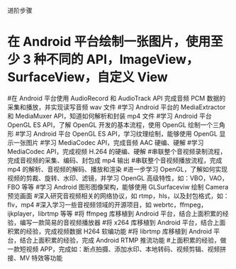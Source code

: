 进阶步骤
# 在 Android 平台绘制一张图片，使用至少 3 种不同的 API，ImageView，SurfaceView，自定义 View
#在 Android 平台使用 AudioRecord 和 AudioTrack API 完成音频 PCM 数据的采集和播放，并实现读写音频 wav 文件
#学习 Android 平台的 MediaExtractor 和 MediaMuxer API，知道如何解析和封装 mp4 文件
#学习 Android 平台 OpenGL ES API，了解 OpenGL 开发的基本流程，使用 OpenGL 绘制一个三角形
#学习 Android 平台 OpenGL ES API，学习纹理绘制，能够使用 OpenGL 显示一张图片
#学习 MediaCodec API，完成音频 AAC 硬编、硬解
#学习 MediaCodec API，完成视频 H.264 的硬编、硬解
#串联整个音视频录制流程，完成音视频的采集、编码、封包成 mp4 输出
#串联整个音视频播放流程，完成 mp4 的解析、音视频的解码、播放和渲染
#进一步学习 OpenGL，了解如何实现视频的剪裁、旋转、水印、滤镜，并学习 OpenGL 高级特性，如：VBO，VAO，FBO 等等
#学习 Android 图形图像架构，能够使用 GLSurfaceviw 绘制 Camera 预览画面
#深入研究音视频相关的网络协议，如 rtmp，hls，以及封包格式，如：flv，mp4
#深入学习一些音视频领域的开源项目，如 webrtc，ffmpeg，ijkplayer，librtmp 等等
#将 ffmpeg 库移植到 Android 平台，结合上面积累的经验，编写一款简易的音视频播放器
#将 x264 库移植到 Android 平台，结合上面积累的经验，完成视频数据 H264 软编功能
#将 librtmp 库移植到 Android 平台，结合上面积累的经验，完成 Android RTMP 推流功能
#上面积累的经验，做一款短视频 APP，完成如：断点拍摄、添加水印、本地转码、视频剪辑、视频拼接、MV 特效等功能


